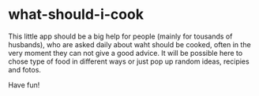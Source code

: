 # what-should-i-cook

This little app should be a big help for people (mainly for tousands of husbands), 
who are asked daily about waht should be cooked, often in the very moment they can not give a good advice.
It will be possible here to chose type of food in different ways or just pop up random ideas, recipies and fotos.

Have fun!

